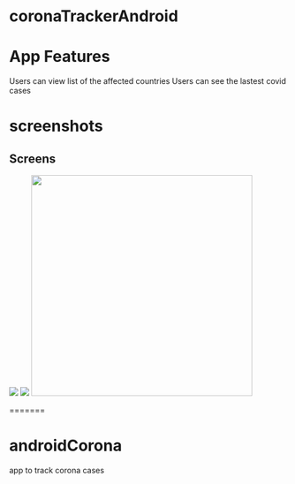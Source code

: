 # coronaTrackerAndroid

# App Features
Users can view list of the affected countries
Users can see the lastest covid cases 

# screenshots



## Screens

<img src="https://user-images.githubusercontent.com/17925504/93864106-b3e2db80-fcc4-11ea-9850-090faba84799.png">


<img src="https://user-images.githubusercontent.com/17925504/93865327-6f583f80-fcc6-11ea-9bed-4940bb979532.png">





<img src="https://user-images.githubusercontent.com/17925504/89796069-77e72300-db29-11ea-8684-0e946fbc2521.png" width="400">













=======
# androidCorona
app to track corona cases
